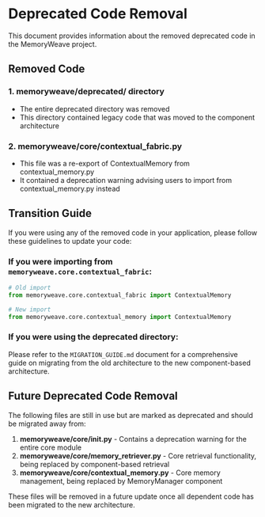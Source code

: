 # Deprecated Code Removal

This document provides information about the removed deprecated code in the MemoryWeave project.

## Removed Code

### 1. memoryweave/deprecated/ directory
- The entire deprecated directory was removed
- This directory contained legacy code that was moved to the component architecture

### 2. memoryweave/core/contextual_fabric.py
- This file was a re-export of ContextualMemory from contextual_memory.py
- It contained a deprecation warning advising users to import from contextual_memory.py instead

## Transition Guide

If you were using any of the removed code in your application, please follow these guidelines to update your code:

### If you were importing from `memoryweave.core.contextual_fabric`:
```python
# Old import
from memoryweave.core.contextual_fabric import ContextualMemory

# New import
from memoryweave.core.contextual_memory import ContextualMemory
```

### If you were using the deprecated directory:
Please refer to the `MIGRATION_GUIDE.md` document for a comprehensive guide on migrating from the old architecture to the new component-based architecture.

## Future Deprecated Code Removal

The following files are still in use but are marked as deprecated and should be migrated away from:

1. **memoryweave/core/__init__.py** - Contains a deprecation warning for the entire core module
2. **memoryweave/core/memory_retriever.py** - Core retrieval functionality, being replaced by component-based retrieval
3. **memoryweave/core/contextual_memory.py** - Core memory management, being replaced by MemoryManager component

These files will be removed in a future update once all dependent code has been migrated to the new architecture.